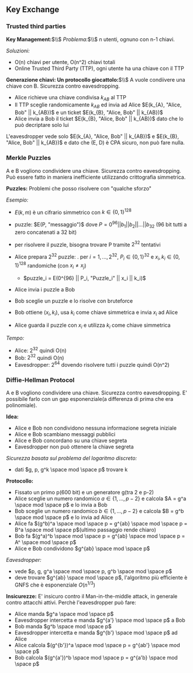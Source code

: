 ## Key Exchange
### Trusted third parties
**Key Management:**$\\$
*Problema:*$\\$
n utenti, ognuno con n-1 chiavi.

*Soluzioni:*
- O(n) chiavi per utente, O(n^2) chiavi totali
- Online Trusted Third Party (TTP), ogni utente ha una chiave con il TTP

**Generazione chiavi: Un protocollo giocattolo:**$\\$
A vuole condiivere una chiave con B. Sicurezza contro eavesdropping. 
- Alice richieve una chiave condivisa $k_{AB}$ al TTP
- Il TTP sceglie randomicamente $k_{AB}$ ed invia ad Alice $E(k_{A}, "Alice, Bob" || k_{AB})$ e un ticket $E(k_{B}, "Alice, Bob" || k_{AB})$
- Alice invia a Bob il ticket $E(k_{B}, "Alice, Bob" || k_{AB})$ dato che lo può decriptare solo lui

L'eavesdropper vede solo $E(k_{A}, "Alice, Bob" || k_{AB})$ e $E(k_{B}, "Alice, Bob" || k_{AB})$ e dato che (E, D) è CPA sicuro, non può fare nulla.

### Merkle Puzzles
A e B vogliono condividere una chiave. Sicurezza contro eavesdropping.
Può essere fatto in maniera inefficiente utilizzando crittografia simmetrica.

**Puzzles:** 
Problemi che posso risolvere con "qualche sforzo"

*Esempio:*
- $E(k, m)$ è un cifrario simmetrico con $k \in \{0,1\}^{128}$
- puzzle: $E(P, "messaggio")$ dove $P = 0^{96} || b_1 || b_2 || ... || b_{32}$ (96 bit tutti a zero concatenati a 32 bit)
- per risolvere il puzzle, bisogna trovare P tramite $2^{32}$ tentativi

- Alice prepara $2^{32}$ puzzle: 
    . per $i = 1,... , 2^{32}$, $P_i \in \{0,1\}^{32}$ e $x_i, k_i \in \{0,1\}^{128}$ randomiche (con $x_i \neq x_j$)
    - $puzzle_i = E(0^{96} || P_i, "Puzzle_i" || x_i || k_i)$
- Alice invia i puzzle a Bob
- Bob sceglie un puzzle e lo risolve con bruteforce
- Bob ottiene ($x_i, k_i$), usa $k_i$ come chiave simmetrica e invia $x_i$ ad Alice
- Alice guarda il puzzle con $x_i$ e utilizza $k_i$ come chiave simmetrica

*Tempo:*
- Alice: $2^{32}$ quindi O(n)
- Bob: $2^{32}$ quindi O(n)
- Eavesdropper: $2^{64}$ dovendo risolvere tutti i puzzle quindi O(n^2)

### Diffie-Hellman Protocol
A e B vogliono condividere una chiave. Sicurezza contro eavesdropping. E' possibile farlo con un gap esponenziale(a differenza di prima che era polinomiale).

**Idea:**
- Alice e Bob non condividono nessuna informazione segreta iniziale
- Alice e Bob scambiano messaggi pubblici
- Alice e Bob concordano su una chiave segreta
- Eavesdropper non può ottenere la chiave segreta

*Sicurezza basata sul problema del logaritmo discreto:*
- dati $g, p, g^k \space mod \space p$ trovare k

**Protocollo:**
- Fissato un primo p(600 bit) e un generatore g(tra 2 e p-2)
- Alice sceglie un numero randomico $a \in \{1, ..., p-2\}$ e calcola $A = g^a \space mod \space p$ e lo invia a Bob
- Bob sceglie un numero randomico $b \in \{1, ..., p-2\}$ e calcola $B = g^b \space mod \space p$ e lo invia ad Alice
- Alice fa $(g^b)^a \space mod \space p = g^{ab} \space mod \space p = B^a \space mod \space p$(ultimo passaggio rende chiaro)
- Bob fa $(g^a)^b \space mod \space p = g^{ab} \space mod \space p = A^ \space mod \space p$
- Alice e Bob condividono $g^{ab} \space mod \space p$

*Eavesdropper:*
- vede $p, g, g^a \space mod \space p, g^b \space mod \space p$
- deve trovare $g^{ab} \space mod \space p$, l'algoritmo più efficiente è GNFS che è esponenziale $O(n^{1/3})$

**Insicurezze:**
E' insicuro contro il Man-in-the-middle attack, in generale contro attacchi attivi.
Perchè l'eavesdropper può fare:
- Alice manda $g^a \space mod \space p$ 
- Eavesdropper intercetta e manda $g^{a'} \space mod \space p$ a Bob
- Bob manda $g^b \space mod \space p$
- Eavesdropper intercetta e manda $g^{b'} \space mod \space p$ ad Alice
- Alice calcola $(g^{b'})^a \space mod \space p = g^{ab'} \space mod \space p$
- Bob calcola $(g^{a'})^b \space mod \space p = g^{a'b} \space mod \space p$
